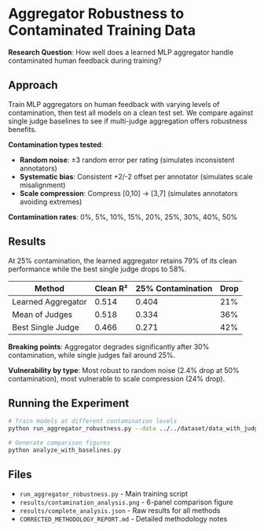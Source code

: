 # Aggregator Robustness to Contaminated Training Data

**Research Question**: How well does a learned MLP aggregator handle contaminated human feedback during training?

## Approach

Train MLP aggregators on human feedback with varying levels of contamination, then test all models on a clean test set. We compare against single judge baselines to see if multi-judge aggregation offers robustness benefits.

**Contamination types tested**:
- **Random noise**: ±3 random error per rating (simulates inconsistent annotators)
- **Systematic bias**: Consistent +2/-2 offset per annotator (simulates scale misalignment)
- **Scale compression**: Compress [0,10] → [3,7] (simulates annotators avoiding extremes)

**Contamination rates**: 0%, 5%, 10%, 15%, 20%, 25%, 30%, 40%, 50%

## Results

At 25% contamination, the learned aggregator retains 79% of its clean performance while the best single judge drops to 58%.

| Method | Clean R² | 25% Contamination | Drop |
|--------|----------|-------------------|------|
| Learned Aggregator | 0.514 | 0.404 | 21% |
| Mean of Judges | 0.518 | 0.334 | 36% |
| Best Single Judge | 0.466 | 0.271 | 42% |

**Breaking points**: Aggregator degrades significantly after 30% contamination, while single judges fail around 25%.

**Vulnerability by type**: Most robust to random noise (2.4% drop at 50% contamination), most vulnerable to scale compression (24% drop).

## Running the Experiment

```bash
# Train models at different contamination levels
python run_aggregator_robustness.py --data ../../dataset/data_with_judge_scores.pkl

# Generate comparison figures
python analyze_with_baselines.py
```

## Files

- `run_aggregator_robustness.py` - Main training script
- `results/contamination_analysis.png` - 6-panel comparison figure
- `results/complete_analysis.json` - Raw results for all methods
- `CORRECTED_METHODOLOGY_REPORT.md` - Detailed methodology notes
